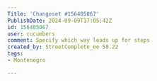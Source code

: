 ```yaml
---
Title: 'Changeset #156405067'
PublishDate: 2024-09-09T17:05:42Z
id: 156405067
user: cucumbers
comment: Specify which way leads up for steps
created_by: StreetComplete_ee 58.22
tags:
- Montenegro

---
```

